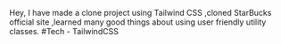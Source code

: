 
Hey,
I have made a clone project  using Tailwind CSS ,cloned StarBucks official site ,learned many good things about using user friendly utility classes.
#Tech - TailwindCSS 
